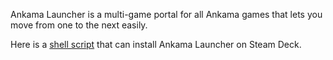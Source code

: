 Ankama Launcher is a multi-game portal for all Ankama games that lets you move from one to the next easily.

Here is a [shell script](https://gist.github.com/remi-dupre/e5340ca852ae974fdd5509d545b0b4ed) that can install Ankama Launcher on Steam Deck.

